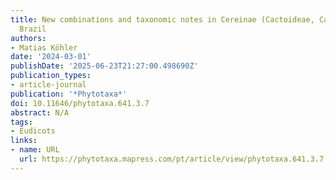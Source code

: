 ```yaml
---
title: New combinations and taxonomic notes in Cereinae (Cactoideae, Cactaceae) of
  Brazil
authors:
- Matias Köhler
date: '2024-03-01'
publishDate: '2025-06-23T21:27:00.498690Z'
publication_types:
- article-journal
publication: '*Phytotaxa*'
doi: 10.11646/phytotaxa.641.3.7
abstract: N/A
tags:
- Eudicots
links:
- name: URL
  url: https://phytotaxa.mapress.com/pt/article/view/phytotaxa.641.3.7
---
```

